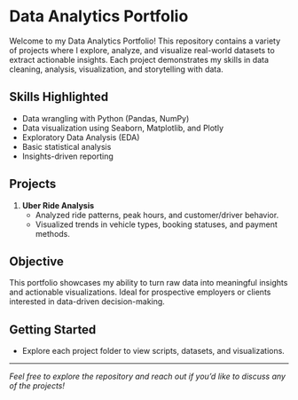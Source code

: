 # Data Analytics Portfolio

Welcome to my Data Analytics Portfolio! This repository contains a variety of projects where I explore, analyze, and visualize real-world datasets to extract actionable insights. Each project demonstrates my skills in data cleaning, analysis, visualization, and storytelling with data.

## Skills Highlighted
- Data wrangling with Python (Pandas, NumPy)
- Data visualization using Seaborn, Matplotlib, and Plotly
- Exploratory Data Analysis (EDA)
- Basic statistical analysis
- Insights-driven reporting

## Projects
1. **Uber Ride Analysis**  
   - Analyzed ride patterns, peak hours, and customer/driver behavior.  
   - Visualized trends in vehicle types, booking statuses, and payment methods.  

## Objective
This portfolio showcases my ability to turn raw data into meaningful insights and actionable visualizations. Ideal for prospective employers or clients interested in data-driven decision-making.

## Getting Started
- Explore each project folder to view scripts, datasets, and visualizations.

---

*Feel free to explore the repository and reach out if you’d like to discuss any of the projects!*
